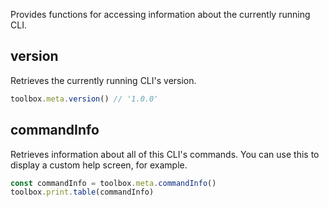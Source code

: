 Provides functions for accessing information about the currently running CLI.

## version

Retrieves the currently running CLI's version.

```js
toolbox.meta.version() // '1.0.0'
```

## commandInfo

Retrieves information about all of this CLI's commands. You can use this to display a custom help screen, for example.

```js
const commandInfo = toolbox.meta.commandInfo()
toolbox.print.table(commandInfo)
```
